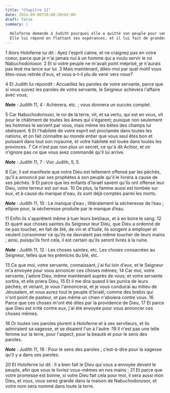 ```yaml
---
title: "Chapitre 11"
date: 2024-09-06T20:00:38+02:00
draft: false
summary: |
  
  Holoferne demande à Judith pourquoi elle a quitté son peuple pour venir vers lui.
  Elle lui répond en flattant ses espérances, et il lui fait de grandes promesses.
---
```



1 Alors Holoferne lui dit : Ayez l'esprit calme, et ne craignez pas en votre coeur, parce que je n'ai jamais nui à un homme qui a voulu servir le roi Nabuchodonosor. 2 Et si votre peuple ne m'avait point méprisé, je n'aurais pas levé ma lance sur lui. 3 Mais maintenant, dites-moi par quel motif vous êtes-vous retirée d'eux, et vous a-t-il plu de venir vers nous?


4 Et Judith lui répondit : Accueillez les paroles de votre servante, parce que si vous suivez les paroles de votre servante, le Seigneur achèvera l'affaire avec vous;

***Note*** :  Judith 11, 4 : Achèvera, etc. ; vous donnera un succès complet.

5 Car Nabuchodonosor, le roi de la terre, vit, et sa vertu, qui est en vous, vit pour le châtiment de toutes les âmes qui s'égarent; puisque non seulement les hommes le servent par vous, mais même les bêtes des champs lui obéissent. 6 Et l'habileté de votre esprit est proclamée dans toutes les nations, et on fait connaître au monde entier que vous seul êtes bon et puissant dans tout son royaume, et votre habileté est louée dans toutes les provinces. 7 Ce n'est pas non plus un secret, ce qu'a dit Achior, et on n'ignore pas ce que vous avez commandé qu'il lui arrive.

***Note*** :  Judith 11, 7 : Voir Judith, 5, 5.

8 Car, il est manifeste que notre Dieu est tellement offensé par les péchés, qu'il a annoncé par ses prophètes à son peuple qu'il le livrera à cause de ses péchés. 9 Et parce que les enfants d'Israël savent qu'ils ont offensé leur Dieu, votre terreur est sur eux. 10 De plus, la famine aussi est tombée sur eux, et à cause du manque d'eau, ils sont déjà comptés parmi les morts.

***Note*** :  Judith 11, 10 : Le manque d’eau ; littéralement la sécheresse de l’eau ; ellipse pour, la sécheresse produite par le manque d’eau.

11 Enfin ils s'apprêtent même à tuer leurs bestiaux, et à en boire le sang. 12 Et quant aux choses saintes du Seigneur leur Dieu, que Dieu a ordonné de ne pas toucher, en fait de blé, de vin et d'huile, ils songent à employer et veulent consommer ce qu'ils ne devraient pas même toucher de leurs mains ; ainsi, puisqu'ils font cela, il est certain qu'ils seront livrés à la ruine.

***Note*** :  Judith 11, 12 : Les choses saintes, etc. Les choses consacrées au Seigneur, telles que les prémices du blé, etc.

13 Ce que moi, votre servante, connaissant, j'ai fui loin d'eux, et le Seigneur m'a envoyée pour vous annoncer ces choses mêmes; 14 Car moi, votre servante, j'adore Dieu, même maintenant auprès de vous; et votre servante sortira, et elle priera Dieu, 15 Et il me dira quand il les punira de leurs péchés; et venant, je vous l'annoncerai, et je vous conduirai au milieu de Jérusalem, et vous aurez tout le peuple d'Israël, comme des brebis qui n'ont point de pasteur, et pas même un chien n'aboiera contre vous. 16 Parce que ces choses m'ont été dites par la providence de Dieu, 17 Et parce que Dieu est irrité contre eux, j'ai été envoyée pour vous annoncer ces choses mêmes.


18 Or toutes ces paroles plurent à Holoferne et à ses serviteurs, et ils admiraient sa sagesse, et se disaient l'un à l'autre :19 Il n'est pas une telle femme sur la terre, pour l'aspect, pour la beauté et pour le sens des paroles.

***Note*** :  Judith 11, 19 : Pour le sens des paroles ; c’est-à-dire pour la sagesse qu’il y a dans ses paroles.

20 Et Holoferne lui dit : Il a bien fait le Dieu qui vous a envoyée devant le peuple, afin que vous le livriez vous-mêmes en nos mains ; 21 Et parce que votre promesse est bonne, si votre Dieu fait cela pour moi, il sera aussi mon Dieu, et vous, vous serez grande dans la maison de Nabuchodonosor, et votre nom sera nommé dans toute la terre.

